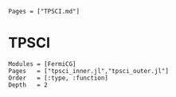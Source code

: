 ```@index
Pages = ["TPSCI.md"]
```

# TPSCI 
```@autodocs
Modules = [FermiCG]
Pages   = ["tpsci_inner.jl","tpsci_outer.jl"]
Order   = [:type, :function]
Depth	= 2
```

